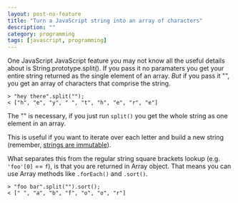 ```yaml
---
layout: post-no-feature
title: "Turn a JavaScript string into an array of characters"
description: ""
category: programming
tags: [javascript, programming]
---
```


One JavaScript JavaScript feature you may not know all the useful details about is String.prototype.split().  If you pass it no paramaters you get your entire string returned as the single element of an array.  *But* if you pass it "", you get an array of characters that comprise the string. 

    > "hey there".split("");
    < ["h", "e", "y", " ", "t", "h", "e", "r", "e"]


The "" is necessary, if you just run `split()` you get the whole string as one element in an array.

This is useful if you want to iterate over each letter and build a new string (remember, [strings are immutable](https://developer.mozilla.org/en-US/docs/Web/JavaScript/Data_structures#String_type)). 

What separates this from the regular string square brackets lookup (e.g. `'foo'[0]` == `f`), is that you are returned in Array object.  That means you can use Array methods like `.forEach()` and `.sort()`.

    > "foo bar".split("").sort();
    < [" ", "a", "b", "f", "o", "o", "r"]



